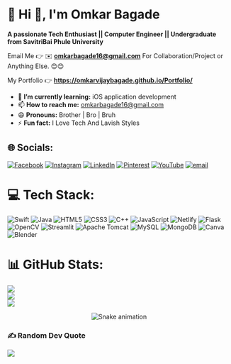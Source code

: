 # 💫 Hi 👋, I'm Omkar Bagade
**A passionate Tech Enthusiast  || Computer Engineer || Undergraduate from SavitriBai Phule University**

Email Me 👉 ✉️ **omkarbagade16@gmail.com** For Collaboration/Project or Anything Else. 😊😊

My Portfolio 👉 **https://omkarvijaybagade.github.io/Portfolio/**

- 🌱 **I’m currently learning:** iOS application development
- 📫 **How to reach me:** omkarbagade16@gmail.com
- 😄 **Pronouns:** Brother | Bro | Bruh  
- ⚡ **Fun fact:** I Love Tech And Lavish Styles


## 🌐 Socials:
[![Facebook](https://img.shields.io/badge/Facebook-%231877F2.svg?logo=Facebook&logoColor=white)](https://facebook.com/profile.php?id=100085882763823) [![Instagram](https://img.shields.io/badge/Instagram-%23E4405F.svg?logo=Instagram&logoColor=white)](https://instagram.com/Omkar_vijay_bagade) [![LinkedIn](https://img.shields.io/badge/LinkedIn-%230077B5.svg?logo=linkedin&logoColor=white)](https://linkedin.com/in/omkar-bagade-109367259) [![Pinterest](https://img.shields.io/badge/Pinterest-%23E60023.svg?logo=Pinterest&logoColor=white)](https://pinterest.com/omkarbagade16) [![YouTube](https://img.shields.io/badge/YouTube-%23FF0000.svg?logo=YouTube&logoColor=white)](https://youtube.com/@RedSpills) [![email](https://img.shields.io/badge/Email-D14836?logo=gmail&logoColor=white)](mailto:omkarbagade16@gmail.com) 

# 💻 Tech Stack:
![Swift](https://img.shields.io/badge/swift-F54A2A?style=for-the-badge&logo=swift&logoColor=white) ![Java](https://img.shields.io/badge/java-%23ED8B00.svg?style=for-the-badge&logo=openjdk&logoColor=white) ![HTML5](https://img.shields.io/badge/html5-%23E34F26.svg?style=for-the-badge&logo=html5&logoColor=white) ![CSS3](https://img.shields.io/badge/css3-%231572B6.svg?style=for-the-badge&logo=css3&logoColor=white) ![C++](https://img.shields.io/badge/c++-%2300599C.svg?style=for-the-badge&logo=c%2B%2B&logoColor=white) ![JavaScript](https://img.shields.io/badge/javascript-%23323330.svg?style=for-the-badge&logo=javascript&logoColor=%23F7DF1E) ![Netlify](https://img.shields.io/badge/netlify-%23000000.svg?style=for-the-badge&logo=netlify&logoColor=#00C7B7) ![Flask](https://img.shields.io/badge/flask-%23000.svg?style=for-the-badge&logo=flask&logoColor=white) ![OpenCV](https://img.shields.io/badge/opencv-%23white.svg?style=for-the-badge&logo=opencv&logoColor=white) ![Streamlit](https://img.shields.io/badge/Streamlit-%23FE4B4B.svg?style=for-the-badge&logo=streamlit&logoColor=white) ![Apache Tomcat](https://img.shields.io/badge/apache%20tomcat-%23F8DC75.svg?style=for-the-badge&logo=apache-tomcat&logoColor=black) ![MySQL](https://img.shields.io/badge/mysql-4479A1.svg?style=for-the-badge&logo=mysql&logoColor=white) ![MongoDB](https://img.shields.io/badge/MongoDB-%234ea94b.svg?style=for-the-badge&logo=mongodb&logoColor=white) ![Canva](https://img.shields.io/badge/Canva-%2300C4CC.svg?style=for-the-badge&logo=Canva&logoColor=white) ![Blender](https://img.shields.io/badge/blender-%23F5792A.svg?style=for-the-badge&logo=blender&logoColor=white)

# 📊 GitHub Stats:
![](https://github-readme-stats.vercel.app/api?username=OmkarVijayBagade&theme=moltack&hide_border=false&include_all_commits=false&count_private=false)<br/>
![](https://nirzak-streak-stats.vercel.app/?user=OmkarVijayBagade&theme=moltack&hide_border=false)<br/>
![](https://github-readme-stats.vercel.app/api/top-langs/?username=OmkarVijayBagade&theme=moltack&hide_border=false&include_all_commits=false&count_private=false&layout=compact)

<!-- Snake Game Repo View -->

<div align="center">
  <img src="https://profile-readme-generator.com/assets/snake.svg" alt="Snake animation" />
</div>

### ✍️ Random Dev Quote
![](https://quotes-github-readme.vercel.app/api?type=horizontal&theme=radical)

<!-- Proudly created with GPRM ( https://gprm.itsvg.in ) -->
